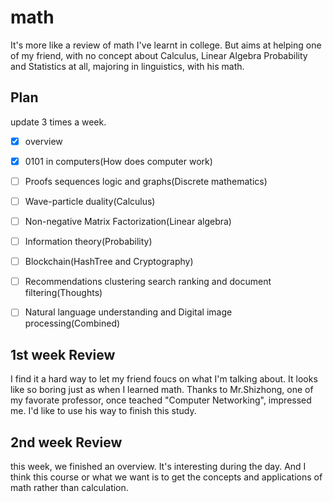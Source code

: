 # math
It's more like a review of math I've learnt in college. But aims at helping one of my friend, with no concept about Calculus, Linear Algebra Probability and Statistics at all, majoring in linguistics, with his math.

## Plan
update 3 times a week.
- [x] overview
- [x] 0101 in computers(How does computer work)
- [ ] Proofs sequences logic and graphs(Discrete mathematics)
- [ ] Wave-particle duality(Calculus)
- [ ] Non-negative Matrix Factorization(Linear algebra)
- [ ] Information theory(Probability)
- [ ] Blockchain(HashTree and Cryptography)
- [ ] Recommendations clustering search ranking and document filtering(Thoughts)
- [ ] Natural language understanding and Digital image processing(Combined)


## 1st week Review
I find it a hard way to let my friend foucs on what I'm talking about. It looks like so boring just as when I learned math. Thanks to Mr.Shizhong, one of my favorate professor, once teached "Computer Networking", impressed me. I'd like to use his way to finish this study.

## 2nd week Review
this week, we finished an overview. It's interesting during the day. And I think this course or what we want is to get the concepts and applications of math rather than calculation.
